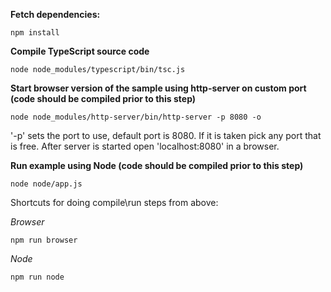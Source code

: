 **Fetch dependencies:**
```
npm install
```

**Compile TypeScript source code**

```
node node_modules/typescript/bin/tsc.js
```

**Start browser version of the sample using http-server on custom port (code should be compiled prior to this step)**
```
node node_modules/http-server/bin/http-server -p 8080 -o
```
'-p' sets the port to use, default port is 8080. If it is taken pick any port that is free. 
After server is started open 'localhost:8080' in a browser.


**Run example using Node (code should be compiled prior to this step)**

```
node node/app.js
```

Shortcuts for doing compile\run steps from above:

*Browser*
```
npm run browser
```

*Node*
```
npm run node
```